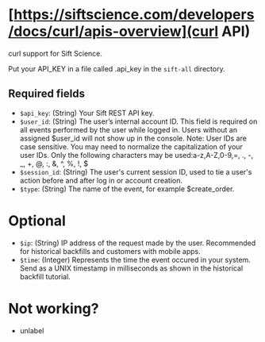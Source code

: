 # [https://siftscience.com/developers/docs/curl/apis-overview](curl API)

curl support for Sift Science.

Put your API_KEY in a file called .api_key in the `sift-all` directory.

## Required fields

- `$api_key`: (String) Your Sift REST API key.
- `$user_id`: (String) The user’s internal account ID. This field is required on all events performed by the user while logged in. Users without an assigned $user_id will not show up in the console. Note: User IDs are case sensitive. You may need to normalize the capitalization of your user IDs. Only the following characters may be used:a-z,A-Z,0-9,=, ., -, _, +, @, :, &, ^, %, !, $
- `$session_id`: (String) The user's current session ID, used to tie a user's action before and after log in or account creation.
- `$type`: (String) The name of the event, for example $create_order.

# Optional
  
- `$ip`: (String) IP address of the request made by the user. Recommended for historical backfills and customers with mobile apps.
- `$time`: (Integer) Represents the time the event occured in your system. Send as a UNIX timestamp in milliseconds as shown in the historical backfill tutorial.

# Not working?

- unlabel

